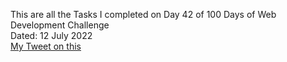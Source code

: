 This are all the Tasks I completed on Day 42 of 100 Days of Web Development Challenge<br>
Dated: 12 July 2022<br>
[My Tweet on this](https://twitter.com/Saurav_Navdhare/status/1546879100689735680)<br>
